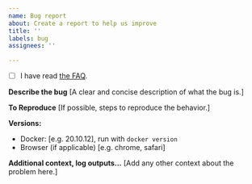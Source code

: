 ```yaml
---
name: Bug report
about: Create a report to help us improve
title: ''
labels: bug
assignees: ''

---
```


- [ ] I have read [the FAQ](https://bar-assistant.github.io/docs/faq/).

**Describe the bug**
[A clear and concise description of what the bug is.]

**To Reproduce**
[If possible, steps to reproduce the behavior.]

**Versions:**
 - Docker: [e.g. 20.10.12], run with `docker version`
 - Browser (if applicable) [e.g. chrome, safari]

**Additional context, log outputs...**
[Add any other context about the problem here.]
